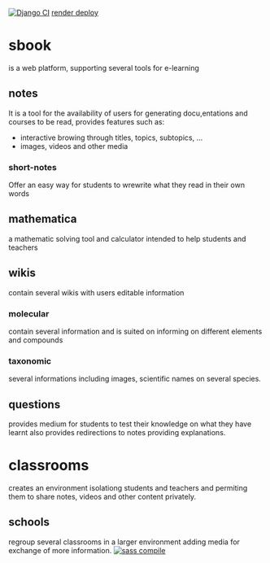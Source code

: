 [![Django CI](https://github.com/Sbook-Antimony/Sbook/actions/workflows/django.yml/badge.svg?event=push)](https://github.com/Sbook-Antimony/Sbook/actions/workflows/django.yml)
[render deploy](https://api.render.com/deploy/srv-cpad8lcf7o1s73af2q2g?key=VBiiegFNcm0)
# sbook
is a web platform, supporting several tools for e-learning

## notes

It is a tool for the availability of users for generating docu,entations and courses
to be read, provides features such as:
- interactive browing through titles, topics, subtopics, ...
- images, videos and other media

### short-notes

Offer an easy way for students to wrewrite what they read in their own words

## mathematica

a mathematic solving tool and calculator intended to help students and teachers

## wikis


contain several wikis with users editable information

### molecular


contain several information and is suited on informing on different elements and compounds

### taxonomic

several informations including images, scientific names
on several species.

## questions

provides medium for students to test their knowledge on what they have learnt
also provides redirections to notes providing explanations.

# classrooms


creates an environment isolationg students and teachers and permiting them to share
notes, videos and other content privately.

## schools


regroup several classrooms in a larger environment adding media for exchange of more information.
[![sass compile](https://github.com/Sbook-Antimony/Sbook/actions/workflows/sass.yml/badge.svg)](https://github.com/Sbook-Antimony/Sbook/actions/workflows/sass.yml)
